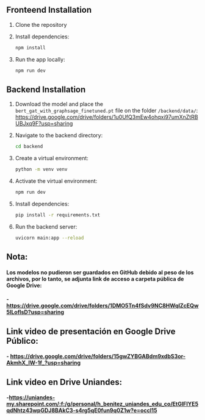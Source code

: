 ## Fronteend Installation

1. Clone the repository
2. Install dependencies:
   ```bash
   npm install
   ```

2. Run the app locally:
   ```bash
   npm run dev
   ```

## Backend Installation

1. Download the model and place the `bert_gat_with_graphsage_finetuned.pt` file on the folder `/backend/data/`: https://drive.google.com/drive/folders/1u0UfQ3mEw4ohqxi97umXnZtRBUBJxq9F?usp=sharing

2. Navigate to the backend directory:
   ```bash
   cd backend
   ```
3. Create a virtual environment:
   ```bash
   python -m venv venv
   ```
4. Activate the virtual environment:
   ```bash
   npm run dev
   ```
5. Install dependencies:
   ```bash
   pip install -r requirements.txt
   ```
6. Run the backend server:
   ```bash
   uvicorn main:app --reload
    ```

## Nota:
#### Los modelos no pudieron ser guardados en GitHub debido al peso de los archivos, por lo tanto, se adjunta link de acceso a carpeta pública de Google Drive:
#### - https://drive.google.com/drive/folders/1DMO5Tn4fSdv9NC8HWqlZcEQw5ILoflsD?usp=sharing


## Link video de presentación en Google Drive Público:
#### - https://drive.google.com/drive/folders/15gwZYBGABdm9xdbS3or-AkmhX_lW-1f_?usp=sharing

## Link video en Drive Uniandes:
#### -https://uniandes-my.sharepoint.com/:f:/g/personal/h_benitez_uniandes_edu_co/EtGlFIYE5qdNhtz43wpGDJ8BAkC3-s4rg5qE0fun9q0Z1w?e=occI15
